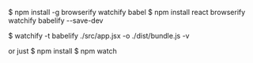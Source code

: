 $ npm install -g browserify watchify babel
$ npm install react browserify watchify babelify --save-dev

$ watchify -t babelify ./src/app.jsx -o ./dist/bundle.js -v

or just 
$ npm install
$ npm watch